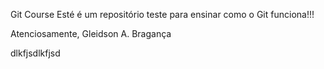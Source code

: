 Git Course
Esté é um repositório teste para ensinar como o Git funciona!!!

Atenciosamente,
Gleidson A. Bragança

dlkfjsdlkfjsd
